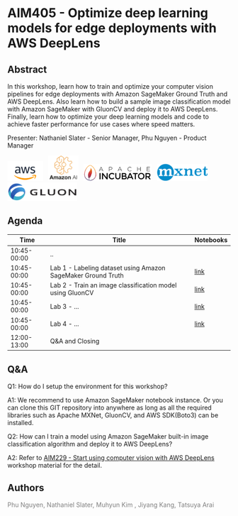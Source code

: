 AIM405 - Optimize deep learning models for edge deployments with AWS DeepLens
======================================================================================

Abstract
--------

In this workshop, learn how to train and optimize your computer vision pipelines for edge deployments with Amazon SageMaker Ground Truth and AWS DeepLens. Also learn how to build a sample image classification model with Amazon SageMaker with GluonCV and deploy it to AWS DeepLens. Finally, learn how to optimize your deep learning models and code to achieve faster performance for use cases where speed matters.

Presenter: Nathaniel Slater - Senior Manager, Phu Nguyen - Product Manager

<a href="https://aws.amazon.com/"><img src="_static/aws_logo.png" alt="AWS Icon" height="45"></a> &nbsp; <a href="https://ml.aws/"><img src="_static/amazon_ai.png" alt="AmazonAI Icon" height="58"></a> &nbsp; <a href="https://http://mxnet.incubator.apache.org/"><img src="_static/apache_incubator_logo.png" alt="Apache Incubator Icon" height="39"></a> &nbsp; <a href="https://http://mxnet.incubator.apache.org/"><img src="_static/mxnet_logo_2.png" alt="MXNet Icon" height="39"></a> &nbsp; <a href="https://gluon-cv.mxnet.io/"><img src="_static/gluon_logo_horizontal_small.png" alt="Gluon Icon" height="42"></a> 

Agenda
------

| Time        | Title                                                                  | Notebooks |
|-------------|------------------------------------------------------------------------|-----------|
| 10:45-00:00 | ..                                                                     |           |
| 10:45-00:00 | Lab 1 - Labeling dataset using Amazon SageMaker Ground Truth           | [link][1] |
| 10:45-00:00 | Lab 2 - Train an image classification model using GluonCV              | [link][2] |
| 10:45-00:00 | Lab 3 - ...              | [link][3] |
| 10:45-00:00 | Lab 4 - ...              | [link][4] |
| 12:00-13:00 | Q&A and Closing                                                        |           |            |

Q&A
---
Q1: How do I setup the environment for this workshop?

A1: We recommend to use Amazon SageMaker notebook instance. Or you can clone this GIT repository into anywhere as long as all the required libraries such as Apache MXNet, GluonCV, and AWS SDK(Boto3) can be installed.

Q2: How can I train a model using Amazon SageMaker built-in image classification algorithm and deploy it to AWS DeepLens?

A2: Refer to [AIM229 - Start using computer vision with AWS DeepLens][5] workshop material for the detail.


Authors
---

<span style="color:grey">Phu Nguyen,  Nathaniel Slater, Muhyun Kim , Jiyang Kang, Tatsuya Arai</span>

[1]: https://github.com/muhyun/deeplens-workshop/blob/master/Lab1/deeplens-l400-lab1-gt.ipynb
[2]: https://github.com/muhyun/deeplens-workshop/blob/master/Lab2/lab2-image-classification.ipynb
[3]: https://github.com/muhyun/deeplens-workshop/blob/master/Lab1/deeplens-l400-lab1-gt.ipynb
[4]: https://github.com/muhyun/deeplens-workshop/blob/master/Lab1/deeplens-l400-lab1-gt.ipynb
[5]: https://github.com/phmagic/aws-deeplens-workshop